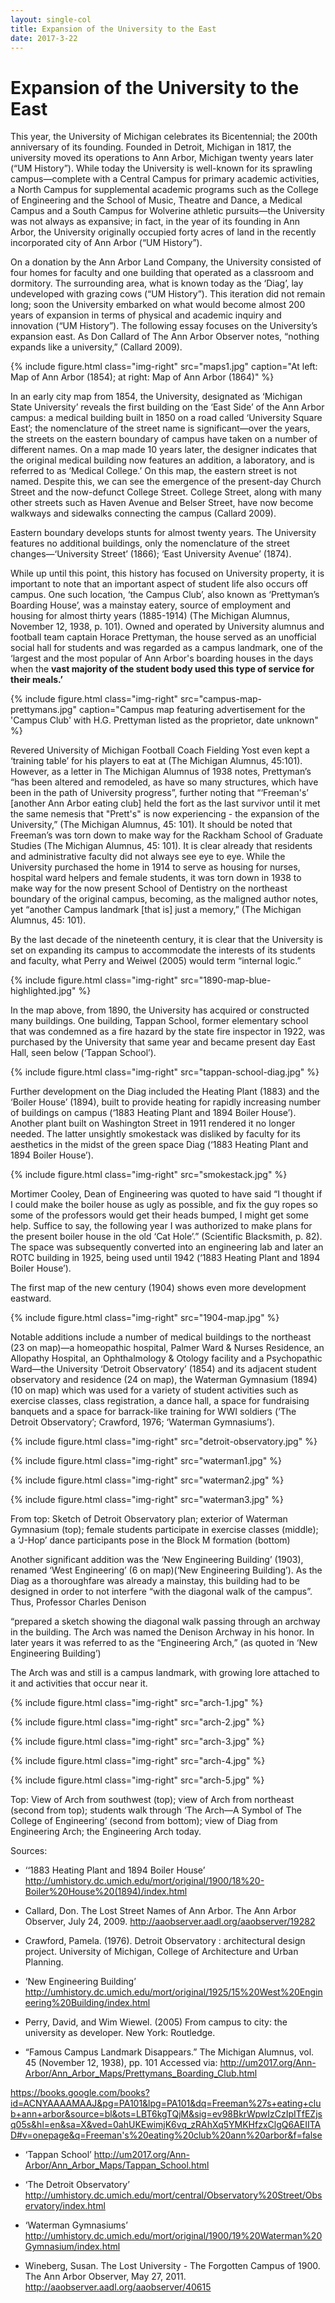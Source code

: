 ```yaml
---
layout: single-col
title: Expansion of the University to the East
date: 2017-3-22
---
```


# Expansion of the University to the East

This year, the University of Michigan celebrates its Bicentennial; the 200th anniversary of its founding. Founded in Detroit, Michigan in 1817, the university moved its operations to Ann Arbor, Michigan twenty years later (“UM History”). While today the University is well-known for its sprawling campus—complete with a Central Campus for primary academic activities, a North Campus for supplemental academic programs such as the College of Engineering and the School of Music, Theatre and Dance, a Medical Campus and a South Campus for Wolverine athletic pursuits—the University was not always as expansive; in fact, in the year of its founding in Ann Arbor, the University originally occupied forty acres of land in the recently incorporated city of Ann Arbor (“UM History”).

On a donation by the Ann Arbor Land Company, the University consisted of four homes for faculty and one building that operated as a classroom and dormitory. The surrounding area, what is known today as the ‘Diag’, lay undeveloped with grazing cows (“UM History”). This iteration did not remain long; soon the University embarked on what would become almost 200 years of expansion in terms of physical and academic inquiry and innovation (“UM History”). The following essay focuses on the University’s expansion east. As Don Callard of The Ann Arbor Observer notes, “nothing expands like a university,” (Callard 2009).

{% include figure.html class="img-right" src="maps1.jpg" caption="At left: Map of Ann Arbor (1854); at right: Map of Ann Arbor (1864)" %}

In an early city map from 1854, the University, designated as ‘Michigan State University’ reveals the first building on the ‘East Side’ of the Ann Arbor campus: a medical building built in 1850 on a road called ‘University Square East’; the nomenclature of the street name is significant—over the years, the streets on the eastern boundary of campus have taken on a number of different names. On a map made 10 years later, the designer indicates that the original medical building now features an addition, a laboratory, and is referred to as ‘Medical College.’ On this map, the eastern street is not named. Despite this, we can see the emergence of the present-day Church Street and the now-defunct College Street. College Street, along with many other streets such as Haven Avenue and Belser Street, have now become walkways and sidewalks connecting the campus (Callard 2009).

Eastern boundary develops stunts for almost twenty years. The University features no additional buildings, only the nomenclature of the street changes—‘University Street’ (1866); ‘East University Avenue’ (1874).

While up until this point, this history has focused on University property, it is important to note that an important aspect of student life also occurs off campus. One such location, ‘the Campus Club’, also known as ‘Prettyman’s Boarding House’, was a mainstay eatery, source of employment and housing for almost thirty years (1885-1914) (The Michigan Alumnus, November 12, 1938, p. 101). Owned and operated by University alumnus and football team captain Horace Prettyman, the house served as an unofficial social hall for students and was regarded as a campus landmark, one of the ‘largest and the most popular of Ann Arbor's boarding houses in the days when the **vast majority of the student body used this type of service for their meals.’**

 {% include figure.html class="img-right" src="campus-map-prettymans.jpg" caption="Campus map featuring advertisement for the 'Campus Club' with H.G. Prettyman listed as the proprietor, date unknown" %}

Revered University of Michigan Football Coach Fielding Yost even kept a ‘training table’ for his players to eat at (The Michigan Alumnus, 45:101). However, as a letter in The Michigan Alumnus of 1938 notes, Prettyman’s “has been altered and remodeled, as have so many structures, which have been in the path of University progress”, further noting that “‘Freeman's’ [another Ann Arbor eating club] held the fort as the last survivor until it met the same nemesis that "Prett's" is now experiencing - the expansion of the University,” (The Michigan Alumnus, 45: 101). It should be noted that Freeman’s was torn down to make way for the Rackham School of Graduate Studies (The Michigan Alumnus, 45: 101). It is clear already that residents and administrative faculty did not always see eye to eye. While the University purchased the home in 1914 to serve as housing for nurses, hospital ward helpers and female students, it was torn down in 1938 to make way for the now present School of Dentistry on the northeast boundary of the original campus, becoming, as the maligned author notes, yet “another Campus landmark [that is] just a memory,” (The Michigan Alumnus, 45: 101).

By the last decade of the nineteenth century, it is clear that the University is set on expanding its campus to accommodate the interests of its students and faculty, what Perry and Weiwel (2005) would term “internal logic.”

 {% include figure.html class="img-right" src="1890-map-blue-highlighted.jpg" %}

In the map above, from 1890, the University has acquired or constructed many buildings. One building, Tappan School, former elementary school that was condemned as a fire hazard by the state fire inspector in 1922, was purchased by the University that same year and became present day East Hall, seen below (‘Tappan School’).

 {% include figure.html class="img-right" src="tappan-school-diag.jpg" %}

Further development on the Diag included the Heating Plant (1883) and the ‘Boiler House’ (1894), built to provide heating for rapidly increasing number of buildings on campus (‘1883 Heating Plant and 1894 Boiler House’). Another plant built on Washington Street in 1911 rendered it no longer needed. The latter unsightly smokestack was disliked by faculty for its aesthetics in the midst of the green space Diag (‘1883 Heating Plant and 1894 Boiler House’).

 {% include figure.html class="img-right" src="smokestack.jpg" %}

Mortimer Cooley, Dean of Engineering was quoted to have said “I thought if I could make the boiler house as ugly as possible, and fix the guy ropes so some of the professors would get their heads bumped, I might get some help. Suffice to say, the following year I was authorized to make plans for the present boiler house in the old ‘Cat Hole’.” (Scientific Blacksmith, p. 82). The space was subsequently converted into an engineering lab and later an ROTC building in 1925, being used until 1942 (‘1883 Heating Plant and 1894 Boiler House’).

The first map of the new century (1904) shows even more development eastward.

 {% include figure.html class="img-right" src="1904-map.jpg" %}

Notable additions include a number of medical buildings to the northeast (23 on map)—a homeopathic hospital, Palmer Ward & Nurses Residence, an Allopathy Hospital, an Ophthalmology & Otology facility and a Psychopathic Ward—the University ‘Detroit Observatory’ (1854) and its adjacent student observatory and residence (24 on map), the Waterman Gymnasium (1894) (10 on map) which was used for a variety of student activities such as exercise classes, class registration, a dance hall, a space for fundraising banquets and a space for barrack-like training for WWI soldiers (‘The Detroit Observatory’; Crawford, 1976; ‘Waterman Gymnasiums’).

{% include figure.html class="img-right" src="detroit-observatory.jpg" %}
 
{% include figure.html class="img-right" src="waterman1.jpg" %}
  
{% include figure.html class="img-right" src="waterman2.jpg" %}

{% include figure.html class="img-right" src="waterman3.jpg" %}

From top: Sketch of Detroit Observatory plan; exterior of Waterman Gymnasium (top); female students participate in exercise classes (middle); a ‘J-Hop’ dance participants pose in the Block M formation (bottom)


Another significant addition was the ‘New Engineering Building’ (1903), renamed ‘West Engineering’ (6 on map)(‘New Engineering Building’). As the Diag as a thoroughfare was already a mainstay, this building had to be designed in order to not interfere “with the diagonal walk of the campus”. Thus, Professor Charles Denison

“prepared a sketch showing the diagonal walk passing through an archway in the building. The Arch was named the Denison Archway in his honor. In later years it was referred to as the “Engineering Arch,” (as quoted in ‘New Engineering Building’)

The Arch was and still is a campus landmark, with growing lore attached to it and activities that occur near it.

{% include figure.html class="img-right" src="arch-1.jpg" %}

{% include figure.html class="img-right" src="arch-2.jpg" %}

{% include figure.html class="img-right" src="arch-3.jpg" %}

{% include figure.html class="img-right" src="arch-4.jpg" %}

{% include figure.html class="img-right" src="arch-5.jpg" %}

Top: View of Arch from southwest (top); view of Arch from northeast (second from top); students walk through ‘The Arch—A Symbol of The College of Engineering’ (second from bottom); view of Diag from Engineering Arch; the Engineering Arch today.

Sources:

- ‘‘1883 Heating Plant and 1894 Boiler House’
http://umhistory.dc.umich.edu/mort/original/1900/18%20-Boiler%20House%20(1894)/index.html

- Callard, Don. The Lost Street Names of Ann Arbor. The Ann Arbor Observer, July 24, 2009.
http://aaobserver.aadl.org/aaobserver/19282

- Crawford, Pamela. (1976). Detroit Observatory : architectural design project. University of Michigan, College of Architecture and Urban Planning.

- ‘New Engineering Building’
http://umhistory.dc.umich.edu/mort/original/1925/15%20West%20Engineering%20Building/index.html

- Perry, David, and Wim Wiewel. (2005) From campus to city: the university as developer. New York: Routledge.


- “Famous Campus Landmark Disappears.” The Michigan Alumnus, vol. 45 (November 12, 1938),  pp. 101
Accessed via: http://um2017.org/Ann-Arbor/Ann_Arbor_Maps/Prettymans_Boarding_Club.html

https://books.google.com/books?id=ACNYAAAAMAAJ&pg=PA101&lpg=PA101&dq=Freeman%27s+eating+club+ann+arbor&source=bl&ots=LBT6kgTQjM&sig=ev98BkrWpwIzCzIpITfEZjsq05s&hl=en&sa=X&ved=0ahUKEwimjK6vq_zRAhXq5YMKHfzxClgQ6AEIITAD#v=onepage&q=Freeman's%20eating%20club%20ann%20arbor&f=false

- ‘Tappan  School’
	http://um2017.org/Ann-Arbor/Ann_Arbor_Maps/Tappan_School.html

- ‘The Detroit Observatory’
http://umhistory.dc.umich.edu/mort/central/Observatory%20Street/Observatory/index.html

- ‘Waterman Gymnasiums’
http://umhistory.dc.umich.edu/mort/original/1900/19%20Waterman%20Gymnasium/index.html

- Wineberg, Susan. The Lost University - The Forgotten Campus of 1900. The Ann Arbor Observer, May 27, 2011.
http://aaobserver.aadl.org/aaobserver/40615
